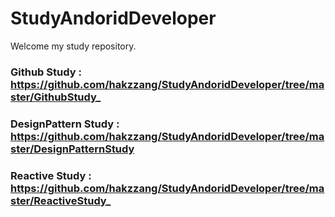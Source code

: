 # StudyAndoridDeveloper

Welcome my study repository.

### Github Study : https://github.com/hakzzang/StudyAndoridDeveloper/tree/master/GithubStudy_
### DesignPattern Study : https://github.com/hakzzang/StudyAndoridDeveloper/tree/master/DesignPatternStudy
### Reactive Study : https://github.com/hakzzang/StudyAndoridDeveloper/tree/master/ReactiveStudy_
